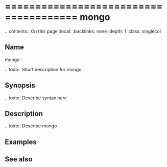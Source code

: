 

======================================
mongo
======================================

.. contents:: On this page
    :local:
    :backlinks: none
    :depth: 1
    :class: singlecol

Name
----
mongo - 

.. todo::
    Short description for mongo

Synopsis
--------
.. todo::
   Describe syntax here

Description
-----------
.. todo::
    Describe mongo

Examples
--------

See also
--------

